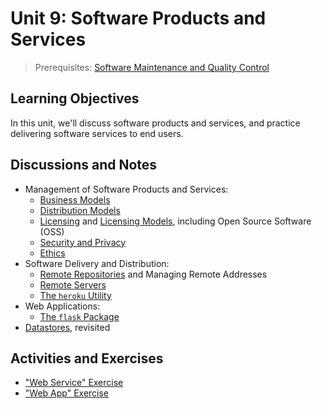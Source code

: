 

# Unit 9: Software Products and Services

> Prerequisites: [Software Maintenance and Quality Control](unit-8.md)

## Learning Objectives

In this unit, we'll discuss software products and services, and practice delivering software services to end users.

## Discussions and Notes

  + Management of Software Products and Services:
    + [Business Models](/notes/software/README.md#business-models)
    + [Distribution Models](/notes/software/README.md#distribution-models)
    + [Licensing](/notes/software/licensing.md) and [Licensing Models](/notes/software/README.md#licensing-models), including Open Source Software (OSS)
    + [Security and Privacy](/notes/info-systems/security-privacy.md)
    + [Ethics](/notes/software/ethics.md)
  + Software Delivery and Distribution:
    + [Remote Repositories](/notes/clis/git.md#remote-repositories) and Managing Remote Addresses
    + [Remote Servers](/notes/hardware/servers.md)
    + [The `heroku` Utility](/notes/clis/heroku.md)
  + Web Applications:
    + [The `flask` Package](/notes/python/packages/flask.md)
  + [Datastores](/units/unit-4.md), revisited

## Activities and Exercises

  + ["Web Service" Exercise](/exercises/web-service/README.md)
  + ["Web App" Exercise](/exercises/web-app/README.md)
